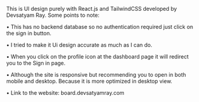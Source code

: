 This is UI design purely with React.js and TailwindCSS developed by Devsatyam Ray.
Some points to note:

•	This has no backend database so no authentication required just click on the sign in button.

•	I tried to make it Ui design accurate as much as I can do.

•	When you click on the profile icon at the dashboard page it will redirect you to the Sign in page.

•	Although the site is responsive but recommending you to open in both mobile and desktop. Because it is more optimized in desktop view.

•	Link to the website: board.devsatyamray.com

